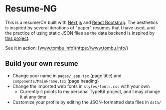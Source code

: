 # Resume-NG

This is a resume/CV built with [Next.js](https://nextjs.org/) and [React Bootstrap](https://react-bootstrap.github.io/). The aesthetics is inspired by several iterations of "paper" resumes that I have used, and the practice of using static JSON files as the data backend is inspired by [this project](https://github.com/imvpn22/resume/).

See it in action: [www.tombu.info](https://www.tombu.info/)

## Build your own resume
- Change your name in `pages/_app.tsx` (page title) and `components/MainFrame.tsx` (page heading)
- Change the imported web fonts in `styles/fonts.css` with your own
   - Currently it points to my personal TypeKit project, and I may change it at any time
- Customize your profile by editing the JSON-formatted data files in `data/`